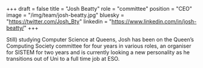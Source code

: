 +++
draft = false
title = "Josh Beatty"
role = "committee"
position = "CEO"
image = "/img/team/josh-beatty.jpg"
bluesky = "https://twitter.com/Josh_Bty"
linkedin = "https://www.linkedin.com/in/josh-beatty/"
+++

Still) studying Computer Science at Queens, Josh has been on the Queen’s Computing Society committee for four years in various roles, an organiser for SISTEM for two years and is currently looking a new personality as he transitions out of Uni to a full time job at ESO.